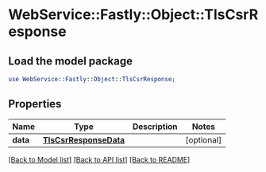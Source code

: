 # WebService::Fastly::Object::TlsCsrResponse

## Load the model package
```perl
use WebService::Fastly::Object::TlsCsrResponse;
```

## Properties
Name | Type | Description | Notes
------------ | ------------- | ------------- | -------------
**data** | [**TlsCsrResponseData**](TlsCsrResponseData.md) |  | [optional] 

[[Back to Model list]](../README.md#documentation-for-models) [[Back to API list]](../README.md#documentation-for-api-endpoints) [[Back to README]](../README.md)


